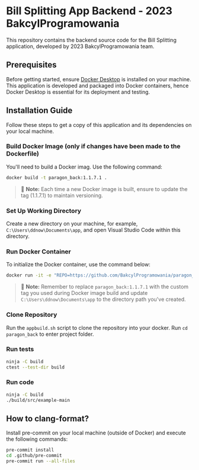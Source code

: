 # Bill Splitting App Backend - 2023 BakcylProgramowania

This repository contains the backend source code for the Bill Splitting application, developed by 2023 BakcylProgramowania team.

## Prerequisites

Before getting started, ensure [Docker Desktop](https://www.docker.com/products/docker-desktop/) is installed on your machine. This application is developed and packaged into Docker containers, hence Docker Desktop is essential for its deployment and testing.

## Installation Guide

Follow these steps to get a copy of this application and its dependencies on your local machine.

### Build Docker Image (only if changes have been made to the Dockerfile)

You'll need to build a Docker imag. Use the following command:

```bash
docker build -t paragon_back:1.1.7.1 .
```
> 📝  **Note:** Each time a new Docker image is built, ensure to update the tag (1.1.7.1) to maintain versioning.

### Set Up Working Directory 

Create a new directory on your machine, for example, `C:\Users\ddnow\Documents\app`, and open Visual Studio Code within this directory. 

### Run Docker Container

To initialize the Docker container, use the command below:

```bash
docker run -it -e "REPO=https://github.com/BakcylProgramowania/paragon_back.git" -e "BRANCH=main" -v C:\Users\ddnow\Documents\app:/app --entrypoint /bin/bash --publish 8000:8000 --name paragon-back bakcyl/paragon_back:1.1.7
```
> 📝 **Note:** Remember to replace `paragon_back:1.1.7.1` with the custom tag you used during Docker image build and update `C:\Users\ddnow\Documents\app` to the directory path you've created.

### Clone Repository 

Run the `appbuild.sh` script to clone the repository into your docker.
Run `cd paragon_back` to enter project folder.

### Run tests
```bash
ninja -C build
ctest --test-dir build
```
### Run code
```bash
ninja -C build
./build/src/example-main
```


## How to clang-format?
Install pre-commit on your local machine (outside of Docker) and execute the following commands:
```bash
pre-commit install
cd .github/pre-commit
pre-commit run --all-files
```
